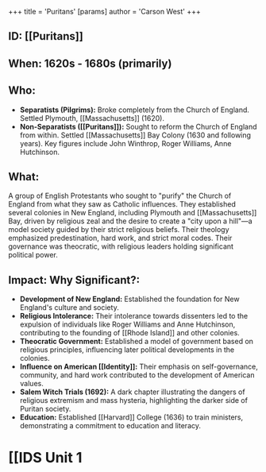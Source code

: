 +++
 title = 'Puritans'
[params]
	author = 'Carson West'
+++
## ID: [[Puritans]] 
## When:  1620s - 1680s (primarily)

## Who: 
* **Separatists (Pilgrims):**  Broke completely from the Church of England.  Settled Plymouth, [[Massachusetts]] (1620).
* **Non-Separatists ([[Puritans]]):** Sought to reform the Church of England from within. Settled [[Massachusetts]] Bay Colony (1630 and following years).  Key figures include John Winthrop, Roger Williams, Anne Hutchinson.

## What: 
A group of English Protestants who sought to "purify" the Church of England from what they saw as Catholic influences.  They established several colonies in New England, including Plymouth and [[Massachusetts]] Bay, driven by religious zeal and the desire to create a "city upon a hill"—a model society guided by their strict religious beliefs.  Their theology emphasized predestination, hard work, and strict moral codes.  Their governance was theocratic, with religious leaders holding significant political power.

## Impact: Why Significant?:
* **Development of New England:**  Established the foundation for New England's culture and society.
* **Religious Intolerance:**  Their intolerance towards dissenters led to the expulsion of individuals like Roger Williams and Anne Hutchinson, contributing to the founding of [[Rhode Island]] and other colonies.
* **Theocratic Government:** Established a model of government based on religious principles, influencing later political developments in the colonies.
* **Influence on American [[Identity]]:** Their emphasis on self-governance, community, and hard work contributed to the development of American values.
* **Salem Witch Trials (1692):** A dark chapter illustrating the dangers of religious extremism and mass hysteria, highlighting the darker side of Puritan society.
* **Education:**  Established [[Harvard]] College (1636) to train ministers, demonstrating a commitment to education and literacy.


# [[IDS Unit 1
